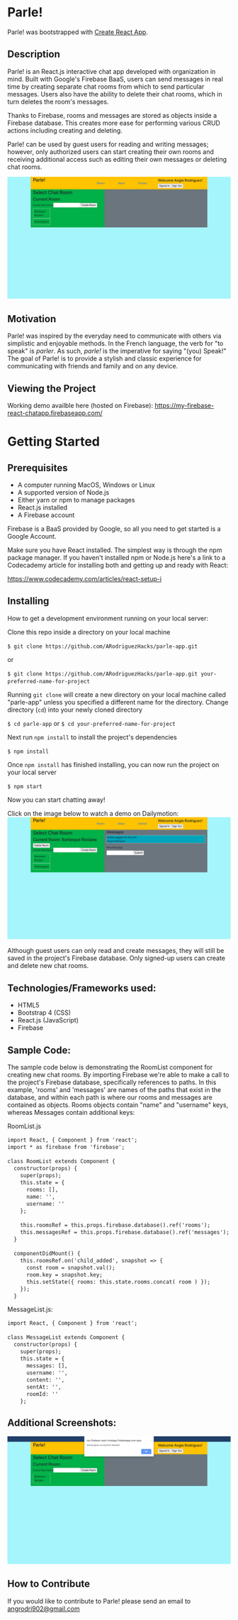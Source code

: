 # Parle!

Parle! was bootstrapped with [Create React App](https://github.com/facebook/create-react-app).

## Description
Parle! is an React.js interactive chat app developed with organization in mind. Built with Google's Firebase BaaS, users can send messages in real time by creating separate chat rooms from which to send particular messages. Users also have the ability to delete their chat rooms, which in turn deletes the room's messages.

Thanks to Firebase, rooms and messages are stored as objects inside a Firebase database. This creates more ease for performing various CRUD actions including creating and deleting.  

Parle! can be used by guest users for reading and writing messages; however, only authorized users can start creating their own rooms and receiving additional access such as editing their own messages or deleting chat rooms.

![Parle! Landing Page](assets/images/parlechat1.png)

## Motivation

Parle! was inspired by the everyday need to communicate with others via simplistic and enjoyable methods. In the French language, the verb for "to speak" is _parler_. As such, _parle!_ is the imperative for saying "(you) Speak!" The goal of Parle! is to provide a stylish and classic experience for communicating with friends and family and on any device.

## Viewing the Project

Working demo availble here (hosted on Firebase): https://my-firebase-react-chatapp.firebaseapp.com/

# Getting Started

## Prerequisites
* A computer running MacOS, Windows or Linux
* A supported version of Node.js
* Either yarn or npm to manage packages 
* React.js installed
* A Firebase account

Firebase is a BaaS provided by Google, so all you need to get started is a Google Account. 

Make sure you have React installed. The simplest way is through the npm package manager. If you haven't installed npm or Node.js here's a link to a Codecademy article for installing both and getting up and ready with React:

https://www.codecademy.com/articles/react-setup-i

## Installing

How to get a development environment running on your local server:

Clone this repo inside a directory on your local machine

`$ git clone https://github.com/ARodriguezHacks/parle-app.git`

or

`$ git clone https://github.com/ARodriguezHacks/parle-app.git your-preferred-name-for-project`

Running `git clone` will create a new directory on your local machine called "parle-app" unless you specified a different name for the directory. Change directory (`cd`) into your newly cloned directory

`$ cd parle-app` or `$ cd your-preferred-name-for-project`

Next run `npm install` to install the project's dependencies

`$ npm install`

Once `npm install` has finished installing, you can now run the project on your local server

`$ npm start`

Now you can start chatting away!

Click on the image below to watch a demo on Dailymotion:
[![Parle! Preview Video](assets/images/parlechat2.png)](https://www.dailymotion.com/video/k3L3qykV9I50KjtNaO5)

Although guest users can only read and create messages, they will still be saved in the project's Firebase database. Only signed-up users can create and delete new chat rooms.

## Technologies/Frameworks used:

* HTML5
* Bootstrap 4 (CSS)
* React.js (JavaScript) 
* Firebase 

## Sample Code:

The sample code below is demonstrating the RoomList component for creating new chat rooms. By importing Firebase we're able to make a call to the project's Firebase database, specifically references to paths. In this example, 'rooms' and 'messages' are names of the paths that exist in the database, and within each path is where our rooms and messages are contained as objects. Rooms objects contain "name" and "username" keys, whereas Messages contain additional keys:

RoomList.js
```
import React, { Component } from 'react';
import * as firebase from 'firebase';

class RoomList extends Component {
  constructor(props) {
    super(props);
    this.state = {
      rooms: [],
      name: '',
      username: ''
    };

    this.roomsRef = this.props.firebase.database().ref('rooms');
    this.messagesRef = this.props.firebase.database().ref('messages');
  }

  componentDidMount() {
    this.roomsRef.on('child_added', snapshot => {
      const room = snapshot.val();
      room.key = snapshot.key;
      this.setState({ rooms: this.state.rooms.concat( room ) });
    });
  }

```

MessageList.js:
```
import React, { Component } from 'react';

class MessageList extends Component {
  constructor(props) {
    super(props);
    this.state = {
      messages: [],
      username: '',
      content: '',
      sentAt: '',
      roomId: ''
    };

```

## Additional Screenshots: 

![Parle! Landing Page](assets/images/parlechat3.png)

## How to Contribute

If you would like to contribute to Parle! please send an email to angrodri902@gmail.com
